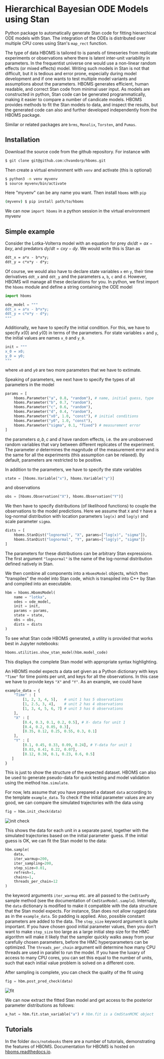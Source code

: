 # Hierarchical Bayesian ODE Models using Stan

Python package to automatically generate Stan code for fitting hierarchical ODE models with Stan.
The integration of the ODEs is distributed over multiple CPU cores using Stan's `map_rect` function.

The type of data HBOMS is tailored to is panels of timeseries from replicate experiments or observations
where there is latent inter-unit variability in parameters. In the frequentist universe one would use
a non-linear random effects (or mixed effects) model. Writing such models in Stan is not that difficult,
but it is tedious and error prone, especially during model development and if one wants to test multiple 
model variants and assumptions about the parameters. 
HBOMS generates efficient, human readable, and correct Stan code from minimal user 
input. As models are constructed in python, Stan code can be generated programmatically, 
making it easier to compare a number of candicate models.
HBOMS provides methods to fit the Stan models to data, and inspect the results, but the generated code can also
and further developed independently from the HBOMS package.

Similar or related packages are `brms`, `Monolix`, `Torsten`, and `Pumas`.


## Installation

Download the source code from the github repository. For instance with
```bash
$ git clone git@github.com:chvandorp/hboms.git
```
Then create a virtual environment with `venv` and activate (this is optional)
```bash
$ python3 -m venv myvenv
$ source myvenv/bin/activate
```
Here "myvenv" can be any name you want. Then install `hboms` with `pip`
```bash
(myvenv) $ pip install path/to/hboms
```
We can now `import hboms` in a python session in the virtual environment myvenv

## Simple example

Consider the Lotka-Volterra model with an equation for prey $dx/dt = ax - bxy$,
and predators $dy/dt = cxy - dy$. We would write this is Stan as
```stan
ddt_x = a*x - b*x*y;
ddt_y = c*x*y - d*y;
```
Of course, we would also have to declare state variables `x` en `y`, their time
derivatives `ddt_x` and `ddt_y` and the parameters `a`, `b`, `c` and `d`.
However, HBOMS will manage all these declarations for you. In python,
we first import the `hboms` module and define a string containing the ODE model
```python
import hboms

ode_model = """
ddt_x = a*x - b*x*y;
ddt_y = c*x*y - d*y;
"""
```
Additionally, we have to specify the initial condition. For this, we have to
specify $x(0)$ and $y(0)$ in terms of the parameters. For state variables
`x` and `y`, the initial values are names `x_0` and `y_0`.
```python
init = """
x_0 = x0;
y_0 = y0;
"""
```
where `x0` and `y0` are two more parameters that we have to extimate.

Speaking of parameters, we next have to specify the types of all parameters in the model
```python
params = [
    hboms.Parameter("a", 0.8, "random"), # name, initial guess, type
    hboms.Parameter("b", 0.7, "random"),
    hboms.Parameter("c", 0.6, "random"),
    hboms.Parameter("d", 0.4, "random"),
    hboms.Parameter("x0", 1.0, "const"), # initial conditions
    hboms.Parameter("y0", 1.0, "const"),
    hboms.Parameter("sigma", 0.1, "fixed") # measurement error
]
```
the parameters $a, b, c$ and $d$ have random effects, i.e. the are unobserved
random variables that vary between different replicates of the experiment.
The parameter $\sigma$ determines the
magnitude of the measurement error and is the same for all the experiments
(this assumption can be relaxed). By default, parameters are restricted to be 
positive.

In addition to the parameters, we have to specify the state variables
```python
state = [hboms.Variable("x"), hboms.Variable("y")]
```
and observations
```python
obs = [hboms.Observation("X"), hboms.Observation("Y")]
```
We then have to specify distributions (of likelihood functions)
to couple the observations to the model predictions. Here we assume that
`X` and `Y` have a log-normal distribution with location parameters `log(x)` and
`log(y)` and scale parameter `sigma`.
```python
dists = [
    hboms.StanDist("lognormal", "X", params=["log(x)", "sigma"]),
    hboms.StanDist("lognormal", "Y", params=["log(y)", "sigma"])
]
```
The parameters for these distributions can be arbitrary Stan expressions.
The first argument `"lognormal"` is the name of the log-normal distribution
defined natively in Stan.

We then combine all components into a `HbomsModel` objects, which then
"transpiles" the model into Stan code, which is transpiled into C++
by Stan and compiled into an executable.
```python
hbm = hboms.HbomsModel(
    name = "lotka",
    odes = ode_model,
    init = init,
    params = params,
    state = state,
    obs = obs,
    dists = dists
)
```
To see what Stan code HBOMS generated, a utility is provided that works
best in Jupyter notebooks:
```python
hboms.utilities.show_stan_model(hbm.model_code)
```
This displays the complete Stan model with appropriate syntax highlighting.

An HBOMS model expects a data set given as a Python dictionary with keys
`"Time"` for time points per unit, and keys for all the observations.
In this case we have to provide keys `"X"` and `"Y"`. As an example,
we could have
```python
example_data = {
    "Time" : [
        [1, 2, 3, 4, 5],   # unit 1 has 5 observations
        [1, 2.5, 3, 4],    # unit 2 has 4 observations
        [1, 3, 4, 5, 6, 7] # unit 3 has 6 observations
    ],
    "X" : [
        [0.4, 0.3, 0.1, 0.2, 0.5], # X- data for unit 1
        [0.4, 0.2, 0.05, 0.3],
        [0.35, 0.12, 0.25, 0.55, 0.3, 0.1]
    ],
    "Y" : [
        [0.1, 0.45, 0.33, 0.09, 0.24], # Y-data for unit 1
        [0.03, 0.41, 0.22, 0.07],
        [0.12, 0.38, 0.1, 0.23, 0.6, 0.5]
   ]
}
```
This is just to show the structure of the expected dataset.
HBOMS can also be used to generate pseudo-data for quick testing
and model validation using the method `hbm.simulate`.

For now, lets assume that you have prepared a dataset `data` according to the
template `example_data`. To check if the initial parameter values are any
good, we can compare the simulated trajectories with the data using
```python
fig = hbm.init_check(data)
```

![init check](figures/init_check.png)

This shows the data for each unit in a separate panel, together with the
simulated trajectories based on the initial parameter guess. If the initial
guess is OK, we can fit the Stan model to the data:
```python
hbm.sample(
    data,
    iter_warmup=200,
    iter_sampling=200,
    step_size=0.01,
    refresh=1,
    chains=1,
    threads_per_chain=12
)
```
the keyword arguments `iter_warmup` etc. are all passed to the `CmdStanPy`
sample method (see the documentation of `CmdStanModel.sample`). Internally,
the `data` dictionary is modified to make it compatible with the data structure
that the Stan model expects. For instance, Stan does not allow rugged data as
in the `example_data`. So padding is applied. Also, possible constant parameters
are added to the data.
The `step_size` keyword argument is quite important. If you have chosen good
initial parameter values, then you don't want to make `step_size` too large
as a large initial step size for the HMC algorithm will make it likely that
the sampler quickly walks away from your carefully chosen parameters, before
the HMC hyperparameters can be optimized.
The `threads_per_chain` argument will determine how many CPU threads are
used in parallel to run the model. If you have the luxary of access to many
CPU cores, you can set this equal to the number of units, such that each initial
value problem is solved on a different core.

After sampling is complete, you can check the quality of the fit using
```python
fig = hbm.post_pred_check(data)
```

![fit](figures/post_pred_check.png)


We can now extract the fitted Stan model and get access to the posterior
parameter distributions as follows:

```python
a_hat = hbm.fit.stan_variable("a") # hbm.fit is a CmdStanMCMC object
```

## Tutorials

In the folder `docs/notebooks` there are a number of tutorials, demonstrating the features of HBOMS.
Documentation for HBOMS is hosted on [hboms.readthedocs.io](hboms.readthedocs.io).